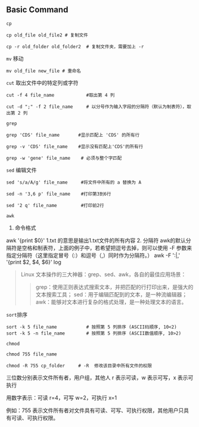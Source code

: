 ## Basic Command

`cp`

    cp old_file old_file2 # 复制文件
   
    cp -r old_folder old_folder2  # 复制文件夹，需要加上 -r

`mv` 移动

    mv old_file new_file # 重命名

`cut` 取出文件中的特定列或字符

    cut -f 4 file_name            #取出第 4 列
    
    cut -d ";" -f 2 file_name     # 以分号作为输入字段的分隔符（默认为制表符），取出第 2 列

`grep`

    grep 'CDS' file_name       #显示匹配上 'CDS' 的所有行
    
    grep -v 'CDS' file_name    #显示没有匹配上'CDS'的所有行
    
    grep -w 'gene' file_name    # 必须与整个字匹配

`sed` 编辑文件

    sed 's/a/A/g' file_name     #将文件中所有的 a 替换为 A
    
    sed -n '3,6 p' file_name    #打印第3到6行
    
    sed '2 q' file_name         #打印前2行

`awk`
1. 命令格式

awk '{print $0}' 1.txt 的意思是输出1.txt文件的所有内容
2. 分隔符
awk的默认分隔符是空格和制表符，上面的例子中，若希望把逗号去掉，则可以使用 -F 参数来指定分隔符（这里指定冒号（:）和逗号（,）同时作为分隔符。）
    awk -F ':|,' '{print $2, $4, $6}' log



>Linux 文本操作的三大神器：grep、sed、awk，各自的最佳应用场景：
>>grep：使用正则表达式搜索文本，并把匹配的行打印出来，是强大的文本搜索工具；
>>sed：用于编辑匹配到的文本，是一种流编辑器；
>>awk：能够对文本进行复杂的格式处理，是一种处理文本的语言。

`sort`排序

    sort -k 5 file_name           # 按照第 5 列排序 (ASCII码顺序, 10<2)
    sort -k 5 -n file_name        # 按照第 5 列排序 (ASCII数值顺序, 10>2)

`chmod`

    chmod 755 file_name
    
    chmod -R 755 cp_folder     # -R  修改该目录中所有文件的权限

三位数分别表示文件所有者，用户组，其他人
r 表示可读，w 表示可写，x 表示可执行

用数字表示：可读 r=4，可写 w=2，可执行 x=1

例如：755 表示文件所有者对文件具有可读、可写、可执行权限，其他用户只具有可读、可执行权限。
